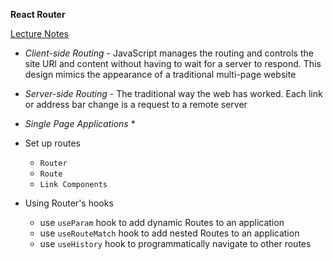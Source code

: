 **React Router**

[Lecture Notes](https://www.notion.so/React-Router-v5-50884cc526374daba3620e75a01516a7)

* *Client-side Routing* - JavaScript manages the routing and controls the site URl and content without having to wait for a server to respond. This design mimics the appearance of a traditional multi-page website

* *Server-side Routing* - The traditional way the web has worked. Each link or address bar change is a request to a remote server

* *Single Page Applications*
    * 

* Set up routes
    * `Router`
    * `Route`
    * `Link Components`

* Using Router's hooks
    * use `useParam` hook to add dynamic Routes to an application
    * use `useRouteMatch` hook to add nested Routes to an application
    * use `useHistory` hook to programmatically navigate to other routes